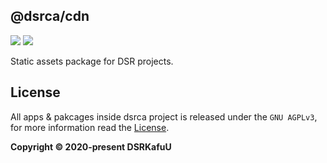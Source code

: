## @dsrca/cdn

[![](https://img.shields.io/npm/v/@dsrca/cdn)](https://www.npmjs.com/package/@dsrca/cdn)
[![](https://img.shields.io/jsdelivr/npm/hm/@dsrca/cdn)](https://www.jsdelivr.com/package/npm/@dsrca/cdn)

Static assets package for DSR projects.

## License

All apps & pakcages inside dsrca project is released under the `GNU AGPLv3`, for more information read the [License](https://github.com/dsrkafuu/dsrca/blob/main/LICENSE).

**Copyright © 2020-present DSRKafuU**
